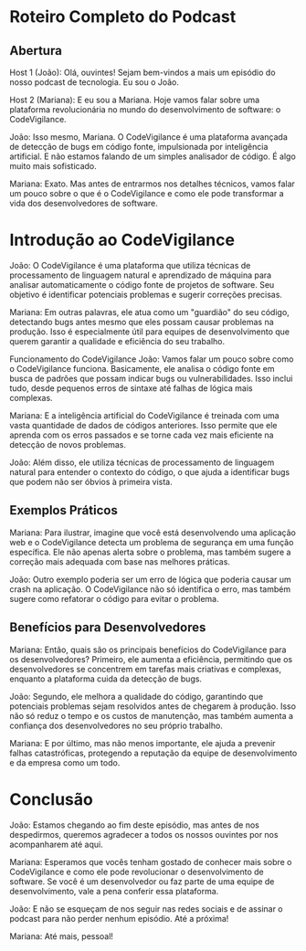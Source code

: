 # Roteiro Completo do Podcast
## Abertura
Host 1 (João): Olá, ouvintes! Sejam bem-vindos a mais um episódio do nosso podcast de tecnologia. Eu sou o João.

Host 2 (Mariana): E eu sou a Mariana. Hoje vamos falar sobre uma plataforma revolucionária no mundo do desenvolvimento de software: o CodeVigilance.

João: Isso mesmo, Mariana. O CodeVigilance é uma plataforma avançada de detecção de bugs em código fonte, impulsionada por inteligência artificial. E não estamos falando de um simples analisador de código. É algo muito mais sofisticado.

Mariana: Exato. Mas antes de entrarmos nos detalhes técnicos, vamos falar um pouco sobre o que é o CodeVigilance e como ele pode transformar a vida dos desenvolvedores de software.

# Introdução ao CodeVigilance
João: O CodeVigilance é uma plataforma que utiliza técnicas de processamento de linguagem natural e aprendizado de máquina para analisar automaticamente o código fonte de projetos de software. Seu objetivo é identificar potenciais problemas e sugerir correções precisas.

Mariana: Em outras palavras, ele atua como um "guardião" do seu código, detectando bugs antes mesmo que eles possam causar problemas na produção. Isso é especialmente útil para equipes de desenvolvimento que querem garantir a qualidade e eficiência do seu trabalho.

Funcionamento do CodeVigilance
João: Vamos falar um pouco sobre como o CodeVigilance funciona. Basicamente, ele analisa o código fonte em busca de padrões que possam indicar bugs ou vulnerabilidades. Isso inclui tudo, desde pequenos erros de sintaxe até falhas de lógica mais complexas.

Mariana: E a inteligência artificial do CodeVigilance é treinada com uma vasta quantidade de dados de códigos anteriores. Isso permite que ele aprenda com os erros passados e se torne cada vez mais eficiente na detecção de novos problemas.

João: Além disso, ele utiliza técnicas de processamento de linguagem natural para entender o contexto do código, o que ajuda a identificar bugs que podem não ser óbvios à primeira vista.

## Exemplos Práticos
Mariana: Para ilustrar, imagine que você está desenvolvendo uma aplicação web e o CodeVigilance detecta um problema de segurança em uma função específica. Ele não apenas alerta sobre o problema, mas também sugere a correção mais adequada com base nas melhores práticas.

João: Outro exemplo poderia ser um erro de lógica que poderia causar um crash na aplicação. O CodeVigilance não só identifica o erro, mas também sugere como refatorar o código para evitar o problema.

## Benefícios para Desenvolvedores
Mariana: Então, quais são os principais benefícios do CodeVigilance para os desenvolvedores? Primeiro, ele aumenta a eficiência, permitindo que os desenvolvedores se concentrem em tarefas mais criativas e complexas, enquanto a plataforma cuida da detecção de bugs.

João: Segundo, ele melhora a qualidade do código, garantindo que potenciais problemas sejam resolvidos antes de chegarem à produção. Isso não só reduz o tempo e os custos de manutenção, mas também aumenta a confiança dos desenvolvedores no seu próprio trabalho.

Mariana: E por último, mas não menos importante, ele ajuda a prevenir falhas catastróficas, protegendo a reputação da equipe de desenvolvimento e da empresa como um todo.

# Conclusão
João: Estamos chegando ao fim deste episódio, mas antes de nos despedirmos, queremos agradecer a todos os nossos ouvintes por nos acompanharem até aqui.

Mariana: Esperamos que vocês tenham gostado de conhecer mais sobre o CodeVigilance e como ele pode revolucionar o desenvolvimento de software. Se você é um desenvolvedor ou faz parte de uma equipe de desenvolvimento, vale a pena conferir essa plataforma.

João: E não se esqueçam de nos seguir nas redes sociais e de assinar o podcast para não perder nenhum episódio. Até a próxima!

Mariana: Até mais, pessoal!





